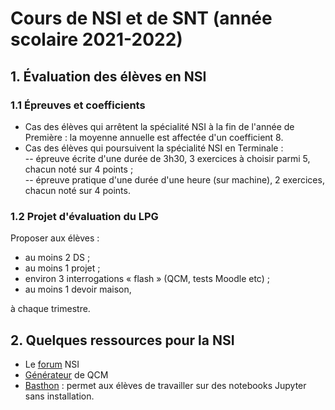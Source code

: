 # Cours de NSI et de SNT (année scolaire 2021-2022)

## 1. Évaluation des élèves en NSI

### 1.1 Épreuves et coefficients
- Cas des élèves qui arrêtent la spécialité NSI à la fin de l'année de Première : la moyenne annuelle est affectée d'un coefficient 8.
- Cas des élèves qui poursuivent la spécialité NSI en Terminale :  
-- épreuve écrite d'une durée de 3h30, 3 exercices à choisir parmi 5, chacun noté sur 4 points ;  
-- épreuve pratique d'une durée d'une heure (sur machine), 2 exercices, chacun noté sur 4 points.

### 1.2 Projet d'évaluation du LPG
Proposer aux élèves :
- au moins 2 DS ;
- au moins 1 projet ;
- environ 3 interrogations &laquo; flash &raquo; (QCM, tests Moodle etc) ;
- au moins 1 devoir maison,

à chaque trimestre.

## 2. Quelques ressources pour la NSI

- Le [forum](https://mooc-forums.inria.fr/moocnsi/) NSI
- [Générateur](https://genumsi.inria.fr/) de QCM
- [Basthon](http://www.basthon.fr) : permet aux élèves de travailler sur des notebooks Jupyter sans installation.
